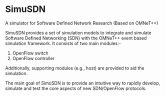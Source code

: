 # SimuSDN
A simulator for Software Defined Network Research (Based on OMNeT++)

SimuSDN provides a set of simulation models to integrate and simulate Software Defined Networking (SDN) with the OMNeT++ event based simulation framework. It consists of two main modules:-

1. OpenFlow switch
2. OpenFlow controller

Additionally, supporting modules (e.g., host) are provided to aid the simulation.

The main goal of SimuSDN is to provide an intuitive way to rapidly develop, simulate and test the core aspects of new SDN/OpenFlow protocols.
